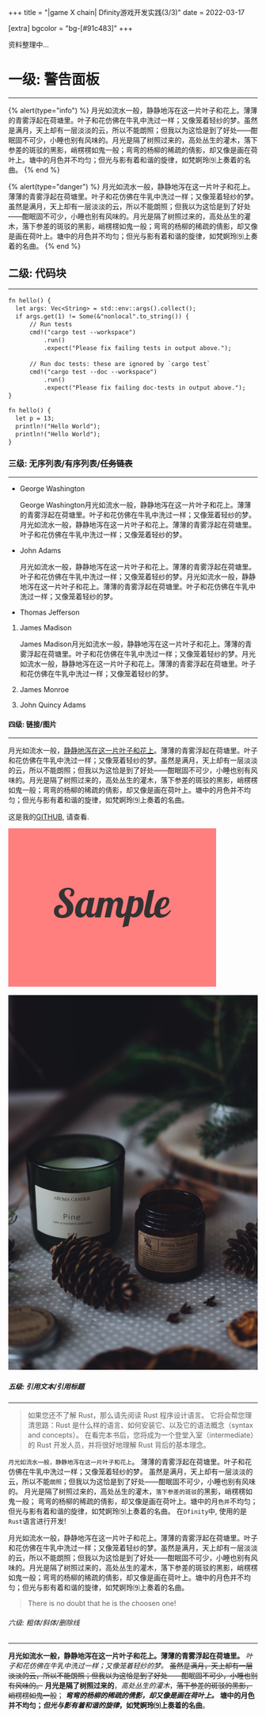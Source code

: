 +++
title = "|game X chain| Dfinity游戏开发实践(3/3)"
date = 2022-03-17

[extra]
bgcolor = "bg-[#91c483]"
+++

资料整理中...
<!-- more -->

# 一级: 警告面板

---

{% alert(type="info") %}
月光如流水一般，静静地泻在这一片叶子和花上。薄薄的青雾浮起在荷塘里。叶子和花仿佛在牛乳中洗过一样；又像笼着轻纱的梦。虽然是满月，天上却有一层淡淡的云，所以不能朗照；但我以为这恰是到了好处——酣眠固不可少，小睡也别有风味的。月光是隔了树照过来的，高处丛生的灌木，落下参差的斑驳的黑影，峭楞楞如鬼一般；弯弯的杨柳的稀疏的倩影，却又像是画在荷叶上。塘中的月色并不均匀；但光与影有着和谐的旋律，如梵婀玲⑼上奏着的名曲。
{% end %}

{% alert(type="danger") %}
月光如流水一般，静静地泻在这一片叶子和花上。薄薄的青雾浮起在荷塘里。叶子和花仿佛在牛乳中洗过一样；又像笼着轻纱的梦。虽然是满月，天上却有一层淡淡的云，所以不能朗照；但我以为这恰是到了好处——酣眠固不可少，小睡也别有风味的。月光是隔了树照过来的，高处丛生的灌木，落下参差的斑驳的黑影，峭楞楞如鬼一般；弯弯的杨柳的稀疏的倩影，却又像是画在荷叶上。塘中的月色并不均匀；但光与影有着和谐的旋律，如梵婀玲⑼上奏着的名曲。
{% end %}

## 二级: 代码块

---

```rust,linenos,hl_lines=2 7 13
fn hello() {
  let args: Vec<String> = std::env::args().collect();
  if args.get(1) != Some(&"nonlocal".to_string()) {
      // Run tests
      cmd!("cargo test --workspace")
          .run()
          .expect("Please fix failing tests in output above.");

      // Run doc tests: these are ignored by `cargo test`
      cmd!("cargo test --doc --workspace")
          .run()
          .expect("Please fix failing doc-tests in output above.");
}
```

```rust,hl_lines=2
fn hello() {
  let p = 13;
  println!("Hello World");
  println!("Hello World");
}
```

### 三级: 无序列表/有序列表/~~任务链表~~

---

- George Washington

  George Washington月光如流水一般，静静地泻在这一片叶子和花上。薄薄的青雾浮起在荷塘里。叶子和花仿佛在牛乳中洗过一样；又像笼着轻纱的梦。月光如流水一般，静静地泻在这一片叶子和花上。薄薄的青雾浮起在荷塘里。叶子和花仿佛在牛乳中洗过一样；又像笼着轻纱的梦。
- John Adams

  月光如流水一般，静静地泻在这一片叶子和花上。薄薄的青雾浮起在荷塘里。叶子和花仿佛在牛乳中洗过一样；又像笼着轻纱的梦。月光如流水一般，静静地泻在这一片叶子和花上。薄薄的青雾浮起在荷塘里。叶子和花仿佛在牛乳中洗过一样；又像笼着轻纱的梦。
- Thomas Jefferson

1. James Madison

    James Madison月光如流水一般，静静地泻在这一片叶子和花上。薄薄的青雾浮起在荷塘里。叶子和花仿佛在牛乳中洗过一样；又像笼着轻纱的梦。月光如流水一般，静静地泻在这一片叶子和花上。薄薄的青雾浮起在荷塘里。叶子和花仿佛在牛乳中洗过一样；又像笼着轻纱的梦。
2. James Monroe
3. John Quincy Adams

#### 四级: 链接/图片

---

月光如流水一般，[静静地泻在这一片叶子和花上](https://github.com/AllenPocketGamer)。薄薄的青雾浮起在荷塘里。叶子和花仿佛在牛乳中洗过一样；又像笼着轻纱的梦。虽然是满月，天上却有一层淡淡的云，所以不能朗照；但我以为这恰是到了好处——酣眠固不可少，小睡也别有风味的。月光是隔了树照过来的，高处丛生的灌木，落下参差的斑驳的黑影，峭楞楞如鬼一般；弯弯的杨柳的稀疏的倩影，却又像是画在荷叶上。塘中的月色并不均匀；但光与影有着和谐的旋律，如梵婀玲⑼上奏着的名曲。



这是我的[GITHUB](https://github.com/AllenPocketGamer), 请查看.

![This is an image too](../image/sample.png)

![This is an image](../image/place-hold-img.jpg)

##### 五级: 引用文本/引用标题

---

>如果您还不了解 Rust，那么请先阅读 Rust 程序设计语言。 它将会帮您理清思路：Rust 是什么样的语言、如何安装它、以及它的语法概念（syntax and concepts）。 在看完本书后，您将成为一个登堂入室（intermediate）的 Rust 开发人员，并将很好地理解 Rust 背后的基本理念。

`月光如流水一般，静静地泻在这一片叶子和花上`。
薄薄的青雾浮起在荷塘里。叶子和花仿佛在牛乳中洗过一样；又像笼着轻纱的梦。
虽然是满月，天上却有一层淡淡的云，所以不能`朗照`；但我以为这恰是到了好处——酣眠固不可少，小睡也别有风味的。
月光是隔了树照过来的，高处丛生的灌木，`落下参差的斑驳`的黑影，峭楞楞如鬼一般；
弯弯的杨柳的稀疏的倩影，却又像是画在荷叶上。塘中的月`色并`不均匀；但光与影有着和谐的旋律，如梵婀玲⑼上奏着的名曲。
在`Dfinity`中, 使用的是`Rust`语言进行开发!

月光如流水一般，静静地泻在这一片叶子和花上。薄薄的青雾浮起在荷塘里。叶子和花仿佛在牛乳中洗过一样；又像笼着轻纱的梦。虽然是满月，天上却有一层淡淡的云，所以不能朗照；但我以为这恰是到了好处——酣眠固不可少，小睡也别有风味的。月光是隔了树照过来的，高处丛生的灌木，落下参差的斑驳的黑影，峭楞楞如鬼一般；弯弯的杨柳的稀疏的倩影，却又像是画在荷叶上。塘中的月色并不均匀；但光与影有着和谐的旋律，如梵婀玲⑼上奏着的名曲。

> There is no doubt that he is the choosen one!

###### 六级: 粗体/斜体/删除线

---

__月光如流水一般，静静地泻在这一片叶子和花上。薄薄的青雾浮起在荷塘里。__
_叶子和花仿佛在牛乳中洗过一样；又像笼着轻纱的梦。_
~~虽然是满月，天上却有一层淡淡的云，所以不能朗照；但我以为这恰是到了好处——酣眠固不可少，小睡也别有风味的。~~
__月光是隔了树照过来的__，_高处丛生的灌木_，~~落下参差的斑驳的黑影，峭楞楞如鬼一般~~；
***弯弯的杨柳的稀疏的倩影，却又像是画在荷叶上。***
**塘中的月色并不均匀；_但光与影有着和谐的旋律_，如梵婀玲⑼上奏着的名曲**。
